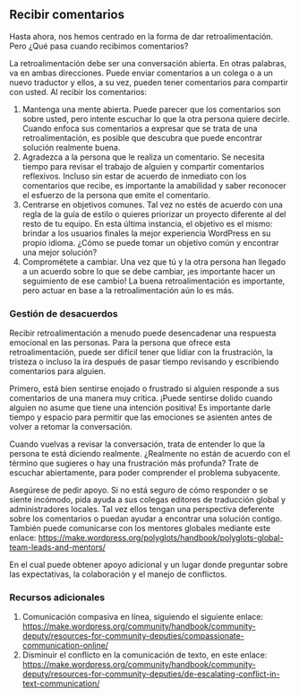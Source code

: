 

## Recibir comentarios

Hasta ahora, nos hemos centrado en la forma de dar retroalimentación. Pero ¿Qué pasa cuando recibimos comentarios?

La retroalimentación debe ser una conversación abierta. En otras palabras, va en ambas direcciones. Puede enviar comentarios a un colega o a un nuevo traductor y ellos, a su vez, pueden tener comentarios para compartir con usted. Al recibir los comentarios:

1. Mantenga una mente abierta. Puede parecer que los comentarios son sobre usted, pero intente escuchar lo que la otra persona quiere decirle. Cuando enfoca sus comentarios a expresar que se trata de una retroalimentación, es posible que descubra que puede encontrar solución realmente buena.
2. Agradezca a la persona que le realiza un comentario. Se necesita tiempo para revisar el trabajo de alguien y compartir comentarios reflexivos. Incluso sin estar de acuerdo de inmediato con los comentarios que recibe, es importante la amabilidad y saber reconocer el esfuerzo de la persona que emite el comentario.
3. Centrarse en objetivos comunes. Tal vez no estés de acuerdo con una regla de la guía de estilo o quieres priorizar un proyecto diferente al del resto de tu equipo. En esta última instancia, el objetivo es el mismo: brindar a los usuarios finales la mejor experiencia WordPress en su propio idioma. ¿Cómo se puede tomar un objetivo común y encontrar una mejor solución?
4. Comprométete a cambiar. Una vez que tú y la otra persona han llegado a un acuerdo sobre lo que se debe cambiar, ¡es importante hacer un seguimiento de ese cambio! La buena retroalimentación es importante, pero actuar en base a la retroalimentación aún lo es más.

### Gestión de desacuerdos

Recibir retroalimentación a menudo puede desencadenar una respuesta emocional en las personas. Para la persona que ofrece esta retroalimentación, puede ser difícil tener que lidiar con la frustración, la tristeza o incluso la ira después de pasar tiempo revisando y escribiendo comentarios para alguien.

Primero, está bien sentirse enojado o frustrado si alguien responde a sus comentarios de una manera muy crítica. ¡Puede sentirse dolido cuando alguien no asume que tiene una intención positiva! Es importante darle tiempo y espacio para permitir que las emociones se asienten antes de volver a retomar la conversación.

Cuando vuelvas a revisar la conversación, trata de entender lo que la persona te está diciendo realmente. ¿Realmente no están de acuerdo con el término que sugieres o hay una frustración más profunda? Trate de escuchar abiertamente, para poder comprender el problema subyacente.

Asegúrese de pedir apoyo. Si no está seguro de cómo responder o se siente incómodo, pida ayuda a sus colegas editores de traducción global y administradores locales. Tal vez ellos tengan una perspectiva deferente sobre los comentarios o puedan ayudar a encontrar una solución contigo. También puede comunicarse con los mentores globales mediante este enlace: https://make.wordpress.org/polyglots/handbook/polyglots-global-team-leads-and-mentors/

En el cual puede obtener apoyo adicional y un lugar donde preguntar sobre las expectativas, la colaboración y el manejo de conflictos.

### Recursos adicionales

1. Comunicación compasiva en línea, siguiendo el siguiente enlace:
https://make.wordpress.org/community/handbook/community-deputy/resources-for-community-deputies/compassionate-communication-online/
2. Disminuir el conflicto en la comunicación de texto, en este enlace: https://make.wordpress.org/community/handbook/community-deputy/resources-for-community-deputies/de-escalating-conflict-in-text-communication/
